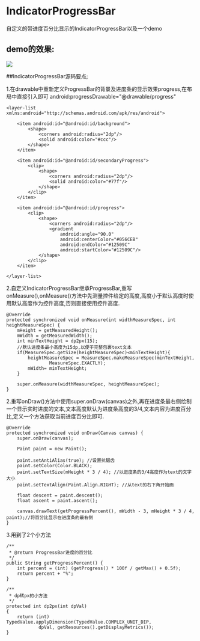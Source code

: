 # IndicatorProgressBar
自定义的带进度百分比显示的IndicatorProgressBar以及一个demo

## demo的效果:
![](http://i.imgur.com/IkLzTcR.png)

##IndicatorProgressBar源码要点;

1.在drawable中重新定义ProgressBar的背景及进度条的显示效果progress,在布局中直接引入即可 android:progressDrawable="@drawable/progress"

	<layer-list xmlns:android="http://schemas.android.com/apk/res/android">
	
	    <item android:id="@android:id/background">
	        <shape>
	            <corners android:radius="2dp"/>
	            <solid android:color="#ccc"/>
	        </shape>
	    </item>
	
	    <item android:id="@android:id/secondaryProgress">
	        <clip>
	            <shape>
	                <corners android:radius="2dp"/>
	                <solid android:color="#77f"/>
	            </shape>
	        </clip>
	    </item>
	
	    <item android:id="@android:id/progress">
	        <clip>
	            <shape>
	                <corners android:radius="2dp"/>
	                <gradient
	                    android:angle="90.0"
	                    android:centerColor="#056CEB"
	                    android:endColor="#12509C"
	                    android:startColor="#12509C"/>
	            </shape>
	        </clip>
	    </item>
	
	</layer-list>

2.自定义IndicatorProgressBar继承ProgressBar,重写onMeasure(),onMeasure()方法中先测量控件给定的高度,高度小于默认高度时使用默认高度作为控件高度,否则直接使用控件高度. 

	@Override
    protected synchronized void onMeasure(int widthMeasureSpec, int heightMeasureSpec) {
        mHeight = getMeasuredHeight();
        mWidth = getMeasuredWidth();
        int minTextHeight = dp2px(15);
        //默认进度条最小高度为15dp,以便于完整包裹text文本
        if(MeasureSpec.getSize(heightMeasureSpec)<minTextHeight){
            heightMeasureSpec = MeasureSpec.makeMeasureSpec(minTextHeight,
                    MeasureSpec.EXACTLY);
            mWidth= minTextHeight;
        }

        super.onMeasure(widthMeasureSpec, heightMeasureSpec);
    }

2.重写onDraw()方法中使用super.onDraw(canvas)之外,再在进度条最右侧绘制一个显示实时进度的文本,文本高度默认为进度条高度的3/4,文本内容为进度百分比,定义一个方法获取当前进度百分比即可.

	@Override
    protected synchronized void onDraw(Canvas canvas) {
        super.onDraw(canvas);

        Paint paint = new Paint();

        paint.setAntiAlias(true); //设置抗锯齿
        paint.setColor(Color.BLACK);
        paint.setTextSize(mHeight * 3 / 4); //以进度条的3/4高度作为text的文字大小
        paint.setTextAlign(Paint.Align.RIGHT); //从text的右下角开始画

        float descent = paint.descent();
        float ascent = paint.ascent();

        canvas.drawText(getProgressPercent(), mWidth - 3, mHeight * 3 / 4, paint);//将百分比显示在进度条的最右侧
    }

3.用到了2个小方法
	
	/**
     * @return ProgressBar进度的百分比
     */
    public String getProgressPercent() {
        int percent = (int) (getProgress() * 100f / getMax() + 0.5f);
        return percent + "%";
    }

    /**
     * dp转px的小方法
     */
    protected int dp2px(int dpVal)
    {
        return (int) TypedValue.applyDimension(TypedValue.COMPLEX_UNIT_DIP,
                dpVal, getResources().getDisplayMetrics());
    }

